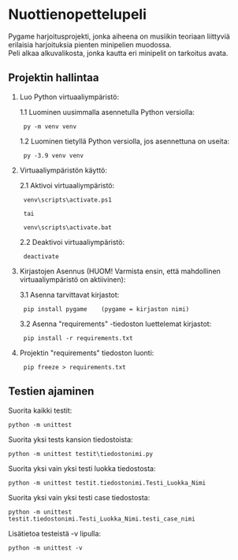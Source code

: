 # Nuottienopettelupeli
Pygame harjoitusprojekti, jonka aiheena on musiikin teoriaan liittyviä erilaisia harjoituksia pienten minipelien muodossa.
<br>
Peli alkaa alkuvalikosta, jonka kautta eri minipelit on tarkoitus avata.

## Projektin hallintaa
1. Luo Python virtuaaliympäristö:

    1.1 Luominen uusimmalla asennetulla Python versiolla:

        py -m venv venv
    
    1.2 Luominen tietyllä Python versiolla, jos asennettuna on useita:
            
        py -3.9 venv venv

2. Virtuaaliympäristön käyttö:
    
    2.1 Aktivoi virtuaaliympäristö:

        venv\scripts\activate.ps1

        tai

        venv\scripts\activate.bat
    
    2.2 Deaktivoi virtuaaliympäristö:

        deactivate

3. Kirjastojen Asennus (HUOM! Varmista ensin, että mahdollinen virtuaaliympäristö on aktiivinen):     

    3.1 Asenna tarvittavat kirjastot:

        pip install pygame    (pygame = kirjaston nimi)

    3.2 Asenna "requirements" -tiedoston luettelemat kirjastot:

        pip install -r requirements.txt

4. Projektin "requirements" tiedoston luonti:

        pip freeze > requirements.txt

## Testien ajaminen

Suorita kaikki testit: 

`python -m unittest`

Suorita yksi tests kansion tiedostoista: 

`python -m unittest testit\tiedostonimi.py`

Suorita yksi vain yksi testi luokka tiedostosta: 

`python -m unittest testit.tiedostonimi.Testi_Luokka_Nimi`

Suorita yksi vain yksi testi case tiedostosta: 

`python -m unittest testit.tiedostonimi.Testi_Luokka_Nimi.testi_case_nimi`

Lisätietoa testeistä -v lipulla: 

`python -m unittest -v`